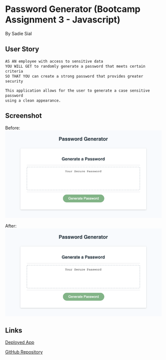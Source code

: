 # Password Generator (Bootcamp Assignment 3 - Javascript)

By Sadie Sial

## User Story

```
AS AN employee with access to sensitive data
YOU WILL GET to randomly generate a password that meets certain criteria
SO THAT YOU can create a strong password that provides greater security
```

```
This application allows for the user to generate a case sensitive password
using a clean appearance.
```

## Screenshot

Before:
![Screenshot](assets/images/screenshot.png)

After:
![Screenshot](assets/images/screenshot.png)


## Links

[Deployed App](githubpages)

[GitHub Repository](https://github.com/sadielinks/password-generator)